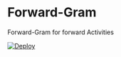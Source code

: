 # Forward-Gram
Forward-Gram for forward Activities

[![Deploy](https://www.herokucdn.com/deploy/button.svg)](https://heroku.com/deploy)